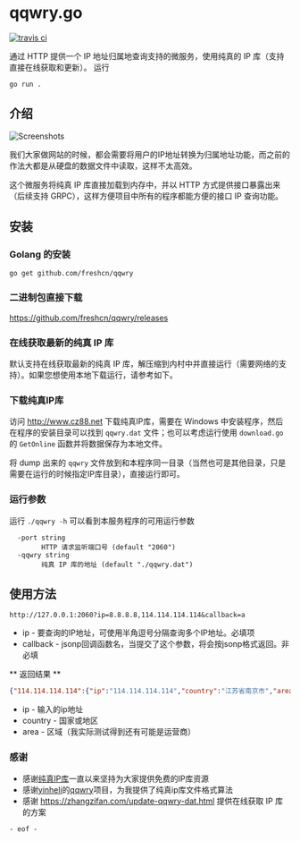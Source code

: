 # qqwry.go

[![travis ci](https://travis-ci.org/freshcn/qqwry.svg?branch=master)](https://travis-ci.org/freshcn/qqwry)

通过 HTTP 提供一个 IP 地址归属地查询支持的微服务，使用纯真的 IP 库（支持直接在线获取和更新）。
运行
```
go run . 
```
## 介绍

![Screenshots](screenshots.png)

我们大家做网站的时候，都会需要将用户的IP地址转换为归属地址功能，而之前的作法大都是从硬盘的数据文件中读取，这样不太高效。

这个微服务将纯真 IP 库直接加载到内存中，并以 HTTP 方式提供接口暴露出来（后续支持 GRPC），这样方便项目中所有的程序都能方便的接口 IP 查询功能。

## 安装

### Golang 的安装

```
go get github.com/freshcn/qqwry
```

### 二进制包直接下载

https://github.com/freshcn/qqwry/releases

### 在线获取最新的纯真 IP 库

默认支持在线获取最新的纯真 IP 库，解压缩到内村中并直接运行（需要网络的支持）。如果您想使用本地下载运行，请参考如下。

### 下载纯真IP库

访问 http://www.cz88.net 下载纯真IP库，需要在 Windows 中安装程序，然后在程序的安装目录可以找到 `qqwry.dat` 文件；也可以考虑运行使用 `download.go` 的 `GetOnline` 函数并将数据保存为本地文件。

将 dump 出来的 `qqwry` 文件放到和本程序同一目录（当然也可是其他目录，只是需要在运行的时候指定IP库目录），直接运行即可。

### 运行参数

运行 `./qqwry -h` 可以看到本服务程序的可用运行参数

```
  -port string
    	HTTP 请求监听端口号 (default "2060")
  -qqwry string
    	纯真 IP 库的地址 (default "./qqwry.dat")
```

## 使用方法

```
http://127.0.0.1:2060?ip=8.8.8.8,114.114.114.114&callback=a
```

* ip - 要查询的IP地址，可使用半角逗号分隔查询多个IP地址。必填项
* callback - jsonp回调函数名，当提交了这个参数，将会按jsonp格式返回。非必填

** 返回结果 **

```json
{"114.114.114.114":{"ip":"114.114.114.114","country":"江苏省南京市","area":"南京信风网络科技有限公司GreatbitDNS服务器"},"8.8.8.8":{"ip":"8.8.8.8","country":"美国","area":"加利福尼亚州圣克拉拉县山景市谷歌公司DNS服务器"}}
```

* ip - 输入的ip地址
* country - 国家或地区
* area - 区域（我实际测试得到还有可能是运营商）


### 感谢

* 感谢[纯真IP库](http://www.cz88.net)一直以来坚持为大家提供免费的IP库资源
* 感谢[yinheli](https://github.com/yinheli)的[qqwry](https://github.com/yinheli/qqwry)项目，为我提供了纯真ip库文件格式算法
* 感谢 https://zhangzifan.com/update-qqwry-dat.html 提供在线获取 IP 库的方案

`- eof -`
